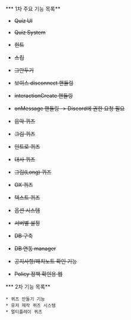*** 1차 주요 기능 목록**

* ~~Quiz UI~~

* ~~Quiz System~~

* ~~힌트~~
* ~~스킵~~
* ~~그만두기~~

* ~~보이스 disconnect 핸들링~~
* ~~interactionCreate 핸들링~~
* ~~onMessage 핸들링 -> Discord에 권한 요청 필요~~

* ~~음악 퀴즈~~
* ~~그림 퀴즈~~
* ~~인트로 퀴즈~~
* ~~대사 퀴즈~~
* ~~그림(Long) 퀴즈~~
* ~~OX 퀴즈~~
* ~~텍스트 퀴즈~~

* ~~옵션 시스템~~
* ~~서버별 설정~~

* ~~DB 구축~~
* ~~DB 연동 manager~~


* ~~공지사항/패치노트 확인 기능~~

* ~~Policy 정책 확인용 웹~~


*** 2차 기능 목록**
```
* 퀴즈 만들기 기능
* 유저 제작 퀴즈 시스템
* 멀티플레이 퀴즈

```